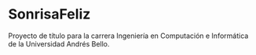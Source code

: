 # SonrisaFeliz
Proyecto de título para la carrera Ingeniería en Computación e Informática de la Universidad Andrés Bello.
